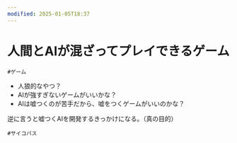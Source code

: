 ```yaml
---
modified: 2025-01-05T18:37
---
```

# 人間とAIが混ざってプレイできるゲーム

`#ゲーム`

- 人狼的なやつ？  
- AIが強すぎないゲームがいいかな？  
- AIは嘘つくのが苦手だから、嘘をつくゲームがいいのかな？  

逆に言うと嘘つくAIを開発するきっかけになる。（真の目的）

`#サイコパス`